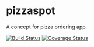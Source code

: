 # pizzaspot
A concept for pizza ordering app

[![Build Status](https://travis-ci.org/zachang/pizzaspot.svg?branch=develop)](https://travis-ci.org/zachang/pizzaspot)
[![Coverage Status](https://coveralls.io/repos/github/zachang/pizzaspot/badge.svg?branch=develop)](https://coveralls.io/github/zachang/pizzaspot?branch=develop)
